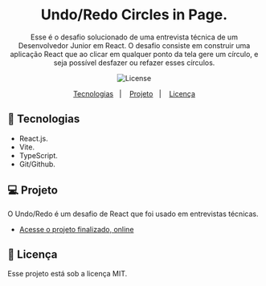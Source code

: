 
<h1 align="center"> Undo/Redo Circles in Page. </h1>

<p align="center">
Esse é o desafio solucionado de uma entrevista técnica de um Desenvolvedor Junior em React.
O desafio consiste em construir uma aplicação React que ao clicar em qualquer ponto da tela
gere um círculo, e seja possível desfazer ou refazer esses círculos.
</p>

<p align="center">
  <img alt="License" src="https://img.shields.io/static/v1?label=license&message=MIT&color=49AA26&labelColor=000000">
</p>
<p align="center">
  <a href="#-tecnologias">Tecnologias</a>&nbsp;&nbsp;&nbsp;|&nbsp;&nbsp;&nbsp;
  <a href="#-projeto">Projeto</a>&nbsp;&nbsp;&nbsp;|&nbsp;&nbsp;&nbsp;
  <a href="#memo-licença">Licença</a>
</p>



## 🚀 Tecnologias
- React.js.
- Vite.
- TypeScript.
- Git/Github.

## 💻 Projeto
O Undo/Redo é um desafio de React que foi usado em entrevistas técnicas.
- [Acesse o projeto finalizado, online](https://velvetcoder.com/)

## 🛂 Licença

Esse projeto está sob a licença MIT.